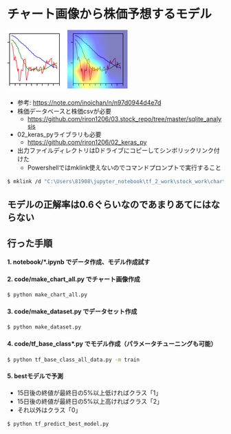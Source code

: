 # チャート画像から株価予想するモデル

![sample_chart.png](https://github.com/riron1206/chart_model/blob/master/sample_chart.png)

- 参考: https://note.com/inoichan/n/n97d0944d4e7d
- 株価データベースと株価csvが必要
	- https://github.com/riron1206/03.stock_repo/tree/master/sqlite_analysis
- 02_keras_pyライブラリも必要
	- https://github.com/riron1206/02_keras_py
- 出力ファイルディレクトリはDドライブにコピーしてシンボリックリンク付けた
	- Powershellではmklink使えないのでコマンドプロンプトで実行すること
```bash
$ mklink /d "C:\Users\81908\jupyter_notebook\tf_2_work\stock_work\chart_model\output_new" "D:\work\chart_model\output_new"
```

## モデルの正解率は0.6ぐらいなのであまりあてにはならない

## 行った手順
#### 1. notebook/*.ipynb でデータ作成、モデル作成試す
#### 2. code/make_chart_all.py でチャート画像作成
```bash
$ python make_chart_all.py
```
#### 3. code/make_dataset.py でデータセット作成
```bash
$ python make_dataset.py
```
#### 4. code/tf_base_class*.py でモデル作成（パラメータチューニングも可能）
```bash
$ python tf_base_class_all_data.py -m train
```
#### 5. bestモデルで予測
- 15日後の終値が最終日の5%以上低ければクラス「1」
- 15日後の終値が最終日の5%以上高ければクラス「2」
- それ以外はクラス「0」
```bash
$ python tf_predict_best_model.py
```
